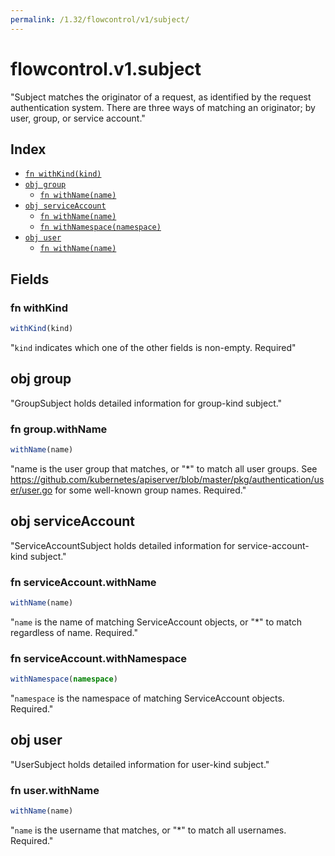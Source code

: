 ```yaml
---
permalink: /1.32/flowcontrol/v1/subject/
---
```


# flowcontrol.v1.subject

"Subject matches the originator of a request, as identified by the request authentication system. There are three ways of matching an originator; by user, group, or service account."

## Index

* [`fn withKind(kind)`](#fn-withkind)
* [`obj group`](#obj-group)
  * [`fn withName(name)`](#fn-groupwithname)
* [`obj serviceAccount`](#obj-serviceaccount)
  * [`fn withName(name)`](#fn-serviceaccountwithname)
  * [`fn withNamespace(namespace)`](#fn-serviceaccountwithnamespace)
* [`obj user`](#obj-user)
  * [`fn withName(name)`](#fn-userwithname)

## Fields

### fn withKind

```ts
withKind(kind)
```

"`kind` indicates which one of the other fields is non-empty. Required"

## obj group

"GroupSubject holds detailed information for group-kind subject."

### fn group.withName

```ts
withName(name)
```

"name is the user group that matches, or \"*\" to match all user groups. See https://github.com/kubernetes/apiserver/blob/master/pkg/authentication/user/user.go for some well-known group names. Required."

## obj serviceAccount

"ServiceAccountSubject holds detailed information for service-account-kind subject."

### fn serviceAccount.withName

```ts
withName(name)
```

"`name` is the name of matching ServiceAccount objects, or \"*\" to match regardless of name. Required."

### fn serviceAccount.withNamespace

```ts
withNamespace(namespace)
```

"`namespace` is the namespace of matching ServiceAccount objects. Required."

## obj user

"UserSubject holds detailed information for user-kind subject."

### fn user.withName

```ts
withName(name)
```

"`name` is the username that matches, or \"*\" to match all usernames. Required."